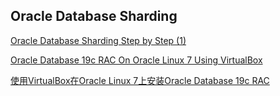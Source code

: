 ## Oracle Database Sharding

[Oracle Database Sharding Step by Step (1)](https://cashfit.github.io/oracle_articles/oracle_database_sharding1.html)

[Oracle Database 19c RAC On Oracle Linux 7 Using VirtualBox](https://cashfit.github.io/oracle_articles/19c_RAC_install.html)

[使用VirtualBox在Oracle Linux 7上安装Oracle Database 19c RAC](https://cashfit.github.io/oracle_articles/19c_RAC_install_CN.html)

